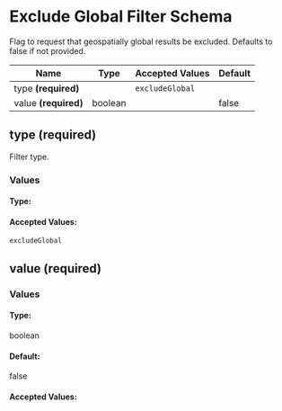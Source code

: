 

# Exclude Global Filter Schema

Flag to request that geospatially global results be excluded. Defaults to false if not provided.


| Name | Type | Accepted Values | Default |
|------|------|--------|---------|
| type **(required)**| | `excludeGlobal`|  |
| value **(required)**| boolean| | false |


## type **(required)**

Filter type.

### Values

#### Type:



#### Accepted Values:
`excludeGlobal`

## value **(required)**


### Values

#### Type:
boolean
#### Default:
false


#### Accepted Values:



